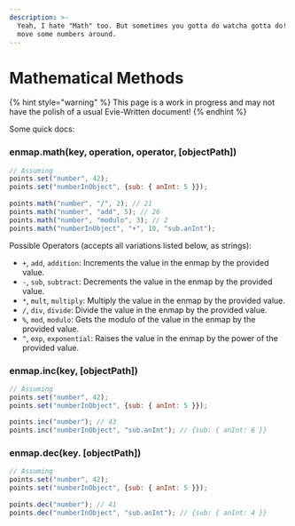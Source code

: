 ```yaml
---
description: >-
  Yeah, I hate "Math" too. But sometimes you gotta do watcha gotta do! Let's
  move some numbers around.
---
```


# Mathematical Methods

{% hint style="warning" %}
This page is a work in progress and may not have the polish of a usual Evie-Written document!
{% endhint %}

Some quick docs: 

### enmap.math\(key, operation, operator, \[objectPath\]\)

```javascript
// Assuming
points.set("number", 42);
points.set("numberInObject", {sub: { anInt: 5 }});
 
points.math("number", "/", 2); // 21
points.math("number", "add", 5); // 26
points.math("number", "modulo", 3); // 2
points.math("numberInObject", "+", 10, "sub.anInt");
```

Possible Operators \(accepts all variations listed below, as strings\): 

* `+`, `add`, `addition`: Increments the value in the enmap by the provided value.
* `-`, `sub`, `subtract`: Decrements the value in the enmap by the provided value.
* `*`, `mult`, `multiply`: Multiply the value in the enmap by the provided value.
* `/`, `div`, `divide`: Divide the value in the enmap by the provided value.
* `%`, `mod`, `modulo`: Gets the modulo of the value in the enmap by the provided value.
* `^`, `exp`, `exponential`: Raises the value in the enmap by the power of the provided value.

### enmap.inc\(key, \[objectPath\]\)

```javascript
// Assuming
points.set("number", 42);
points.set("numberInObject", {sub: { anInt: 5 }});
 
points.inc("number"); // 43
points.inc("numberInObject", "sub.anInt"); // {sub: { anInt: 6 }}
```

### enmap.dec\(key. \[objectPath\]\)

```javascript
// Assuming
points.set("number", 42);
points.set("numberInObject", {sub: { anInt: 5 }});
 
points.dec("number"); // 41
points.dec("numberInObject", "sub.anInt"); // {sub: { anInt: 4 }}
```



